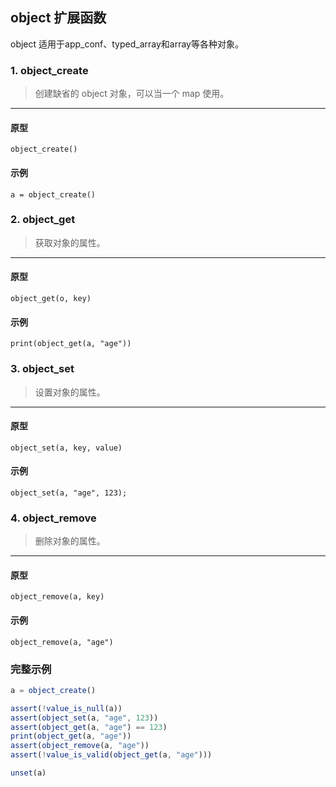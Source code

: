 ## object 扩展函数

object 适用于app\_conf、typed\_array和array等各种对象。

### 1. object_create

> 创建缺省的 object 对象，可以当一个 map 使用。
----------------------------

#### 原型

```
object_create()
```

#### 示例

```
a = object_create()
```

### 2. object_get

> 获取对象的属性。
----------------------------

#### 原型

```
object_get(o, key)
```

#### 示例

```
print(object_get(a, "age"))
```

### 3. object_set

> 设置对象的属性。
----------------------------

#### 原型

```
object_set(a, key, value)
```

#### 示例

```
object_set(a, "age", 123);
```

### 4. object_remove

> 删除对象的属性。 
----------------------------

#### 原型

```
object_remove(a, key)
```

#### 示例

```
object_remove(a, "age")
```

### 完整示例

```js
a = object_create()

assert(!value_is_null(a))
assert(object_set(a, "age", 123))
assert(object_get(a, "age") == 123)
print(object_get(a, "age"))
assert(object_remove(a, "age"))
assert(!value_is_valid(object_get(a, "age")))

unset(a)
```
